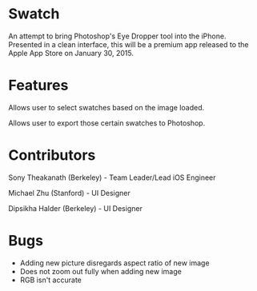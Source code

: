 # Swatch
An attempt to bring Photoshop's Eye Dropper tool into the iPhone. Presented in a clean interface, this will be a premium app released to the Apple App Store on January 30, 2015.

# Features
Allows user to select swatches based on the image loaded.

Allows user to export those certain swatches to Photoshop. 

# Contributors
Sony Theakanath (Berkeley) - Team Leader/Lead iOS Engineer

Michael Zhu (Stanford) - UI Designer

Dipsikha Halder (Berkeley) - UI Designer

# Bugs

- Adding new picture disregards aspect ratio of new image
- Does not zoom out fully when adding new image
- RGB isn't accurate

